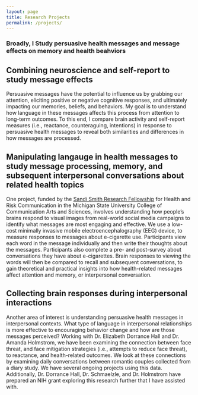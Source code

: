 ```yaml
---
layout: page
title: Research Projects
permalink: /projects/
---
```


### Broadly, I Study persuasive health messages and message effects on memory and health beahviors

## Combining neuroscience and self-report to study message effects

Persuasive messages have the potential to influence us by grabbing our attention, eliciting positive or negative cognitive responses, and ultimately impacting our memories, beliefs, and behaviors. My goal is to understand how language in these messages affects this process from attention to long-term outcomes. To this end, I compare brain activity and self-report measures (i.e., reactance, counteraguing, intentions) in response to persuasive health messages to reveal both similarities and differences in how messages are processed. 

## Manipulating langauge in health messages to study message processing, memory, and subsequent interpersonal conversations about related health topics

One project, funded by the [Sandi Smith Research Fellowship](https://hrcc.cas.msu.edu/student/ssrf/index.html) for Health and Risk Communication in the Michigan State University College of Communication Arts and Sciences, involves understanding how people’s brains respond to visual images from real-world social media campaigns to identify what messages are most engaging and effective. We use a low-cost minimally invasive mobile electroencephalography (EEG) device, to measure responses to messages about e-cigarette use. Participants view each word in the message individually and then write their thoughts about the messages. Participants also complete a pre- and post-survey about conversations they have about e-cigarettes. Brain responses to viewing the words will then be compared to recall and subsequent conversations, to gain theoretical and practical insights into how health-related messages affect attention and memory, or interpersonal conversation. 

## Collecting brain responses during interpersonal interactions

Another area of interest is understanding persuasive health messages in interpersonal contexts. What type of language in interpersonal relationships is more effective to encouraging behavior change and how are those messages perceived? Working with Dr. Elizabeth Dorrance Hall and Dr. Amanda Holmstrom, we have been examining the connection between face threat, and face mitigation strategies (i.e., attempts to reduce face threat), to reactance, and health-related outcomes. We look at these connections by examining daily conversations between romantic couples collected from a diary study. We have several ongoing projects using this data. Additionally, Dr. Dorrance Hall, Dr. Schmaelzle, and Dr. Holmstrom have prepared an NIH grant exploring this research further that I have assisted with.
